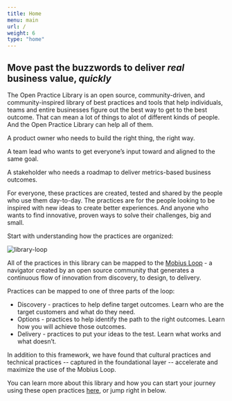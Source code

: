```yaml
---
title: Home
menu: main
url: /
weight: 6
type: "home"
---
```


## Move past the buzzwords to deliver *real* business value, *quickly*

The Open Practice Library is an open source, community-driven, and community-inspired library of best practices and tools that help individuals, teams and entire businesses figure out the best way to get to the best outcome. That can mean a lot of things to alot of different kinds of people. And the Open Practice Library can help all of them.

A product owner who needs to build the right thing, the right way.

A team lead who wants to get everyone’s input toward and aligned to the same goal.

A stakeholder who needs a roadmap to deliver metrics-based business outcomes.

For everyone, these practices are created, tested and shared by the people who use them day-to-day. The practices are for the people looking to be inspired with new ideas to create better experiences. And anyone who wants to find innovative, proven ways to solve their challenges, big and small.

Start with understanding how the practices are organized:

![library-loop](/images/loop-labels-path.svg)

All of the practices in this library can be mapped to the [Mobius Loop](https://www.mobiusloop.com/) - a navigator created by an open source community that generates a continuous flow of innovation from discovery, to design, to delivery.

Practices can be mapped to one of three parts of the loop:

* Discovery - practices to help define target outcomes. Learn who are the target customers and what do they need.
* Options - practices to help identify the path to the right outcomes. Learn how you will achieve those outcomes.
* Delivery - practices to put your ideas to the test. Learn what works and what doesn’t.

In addition to this framework, we have found that cultural practices and technical practices -- captured in the foundational layer --  accelerate and maximize the use of the Mobius Loop.

You can learn more about this library and how you can start your journey using these open practices [here](https://openpracticelibrary.com/page/about/), or jump right in below.

